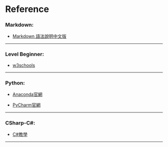 # Reference
### Markdown: </p>
* [Markdown 語法說明中文版](https://github.com/othree/markdown-syntax-zhtw)
----
### Level Beginner: </p>
* [w3schools](https://www.w3schools.com/)
----
### Python: </p>
* [Anaconda官網](https://www.anaconda.com/)</p>
* [PyCharm官網](https://www.jetbrains.com/pycharm/)
----
### CSharp-C#: </p>
* [C#教學](http://www.runoob.com/csharp/csharp-tutorial.html)
----
